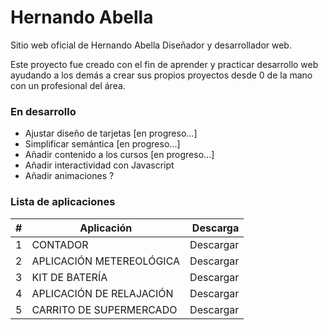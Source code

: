 # Hernando Abella

Sitio web oficial de Hernando Abella  Diseñador y desarrollador web.

Este proyecto fue creado con el fin de aprender y practicar desarrollo web ayudando a los demás a crear sus propios proyectos desde 0 de la mano con un profesional del área.

### En desarrollo

- Ajustar diseño de tarjetas [en progreso...]
- Simplificar semántica [en progreso...]
- Añadir contenido a los cursos [en progreso...]
- Añadir interactividad con Javascript
- Añadir animaciones ?

### Lista de aplicaciones

|  #                |  Aplicación                   | Descarga      |
| -------------     | -------------                 | -----:        |
| 1                 | CONTADOR                      | Descargar     |
| 2                 | APLICACIÓN METEREOLÓGICA      | Descargar     |
| 3                 | KIT DE BATERÍA                | Descargar     |
| 4                 | APLICACIÓN DE RELAJACIÓN      | Descargar     |
| 5                 | CARRITO DE SUPERMERCADO       | Descargar     |
